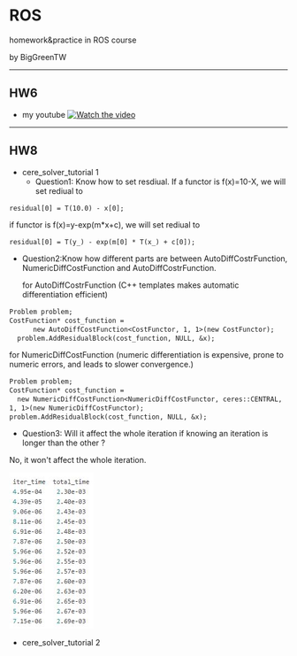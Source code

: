 # ROS
homework&amp;practice in ROS course

by BigGreenTW

---
## HW6
- my youtube
[![Watch the video](https://img.youtube.com/vi/cV2PwPAWOXM/maxresdefault.jpg)](https://youtu.be/cV2PwPAWOXM)

---
## HW8
- cere_solver_tutorial 1
  + Question1: Know how to set resdiual.
    If a functor is f(x)=10-X, we will set rediual to
```c++=
residual[0] = T(10.0) - x[0];
```
if functor is f(x)=y-exp(m*x+c), we will set rediual to
```c++=
residual[0] = T(y_) - exp(m[0] * T(x_) + c[0]);
```
  + Question2:Know how different parts are between AutoDiffCostrFunction, NumericDiffCostFunction and AutoDiffCostrFunction.
    
    for AutoDiffCostrFunction
    (C++ templates makes automatic differentiation efficient)
```c++=
Problem problem;
CostFunction* cost_function =
      new AutoDiffCostFunction<CostFunctor, 1, 1>(new CostFunctor);
  problem.AddResidualBlock(cost_function, NULL, &x);
```
for NumericDiffCostFunction
(numeric differentiation is expensive, prone to numeric errors, and leads to slower convergence.)
```c++=
Problem problem;
CostFunction* cost_function =
  new NumericDiffCostFunction<NumericDiffCostFunctor, ceres::CENTRAL, 1, 1>(new NumericDiffCostFunctor);
problem.AddResidualBlock(cost_function, NULL, &x);
```

  + Question3: Will it affect the whole iteration if knowing an iteration is longer than the other ?
  
  No, it won't affect the whole iteration.
  
  ![Image description](https://github.com/biggreentw/ROS/blob/master/source/HW8_p1.JPG)

- cere_solver_tutorial 2
  
  
